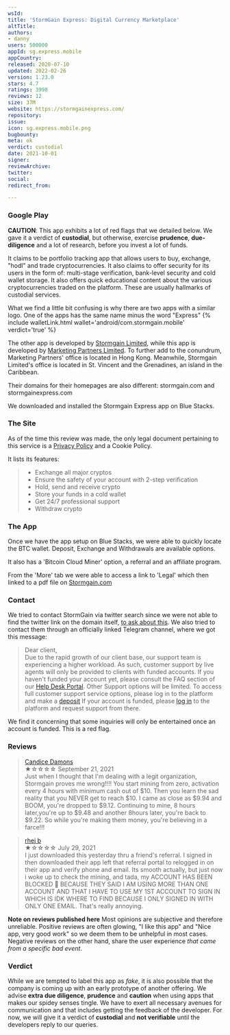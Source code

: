 ```yaml
---
wsId: 
title: 'StormGain Express: Digital Currency Marketplace'
altTitle: 
authors:
- danny
users: 500000
appId: sg.express.mobile
appCountry: 
released: 2020-07-10
updated: 2022-02-26
version: 1.23.0
stars: 4.7
ratings: 3998
reviews: 12
size: 37M
website: https://stormgainexpress.com/
repository: 
issue: 
icon: sg.express.mobile.png
bugbounty: 
meta: ok
verdict: custodial
date: 2021-10-01
signer: 
reviewArchive: 
twitter: 
social: 
redirect_from: 

---
```


### Google Play

**CAUTION**: This app exhibits a lot of red flags that we detailed below. We gave it a verdict of **custodial**, but otherwise, exercise **prudence**, **due-diligence** and a lot of research, before you invest a lot of funds.

It claims to be portfolio tracking app that allows users to buy, exchange, "hodl" and trade cryptocurrencies. It also claims to offer security for its users in the form of: multi-stage verification, bank-level security and cold wallet storage. It also offers quick educational content about the various cryptocurrencies traded on the platform. These are usually hallmarks of custodial services. 

What we find a little bit confusing is why there are two apps with a similar logo. One of the apps has the same name minus the word "Express" {% include walletLink.html wallet='android/com.stormgain.mobile' verdict='true' %}

The other app is developed by [Stormgain Limited](https://play.google.com/store/apps/dev?id=7639644792655129796), while this app is developed by [Marketing Partners Limited](https://play.google.com/store/apps/developer?id=Marketing+Partners+Limited). To further add to the conundrum, Marketing Partners' office is located in Hong Kong. Meanwhile, Stormgain Limited's office is located in St. Vincent and the Grenadines, an island in the Caribbean. 

Their domains for their homepages are also different: stormgain.com and stormgainexpress.com 

We downloaded and installed the Stormgain Express app on Blue Stacks.

### The Site

As of the time this review was made, the only legal document pertaining to this service is a [Privacy Policy](https://stormgainexpress.com/privacy-policy.pdf) and a Cookie Policy.

It lists its features:

> - Exchange all major cryptos
> - Ensure the safety of your account with 2-step verification
> - Hold, send and receive crypto
> - Store your funds in a cold wallet
> - Get 24/7 professional support
> - Withdraw crypto

### The App

Once we have the app setup on Blue Stacks, we were able to quickly locate the BTC wallet. Deposit, Exchange and Withdrawals are available options.

It also has a 'Bitcoin Cloud Miner' option, a referral and an affiliate program.

From the 'More' tab we were able to access a link to 'Legal' which then linked to a pdf file on [Stormgain.com](https://app.stormgain.com/docs/crypto/en/user-agreement.pdf)

### Contact

We tried to contact StormGain via twitter search since we were not able to find the twitter link on the domain itself, [to ask about this](https://twitter.com/dannybuntu/status/1441308702510764033). 
We also tried to contact them through an officially linked Telegram channel, where we got this message:

> Dear client,<br>
Due to the rapid growth of our client base, our support team is experiencing a higher workload. As such, customer support by live agents will only be provided to clients with funded accounts.
If you haven't funded your account yet, please consult the FAQ section of our [Help Desk Portal](support.stormgain.com). Other Support options will be limited.
To access full customer support service options, please log in to the platform and make a [deposit](https://app.stormgain.com/deeplink.html?mobile=deposit%2FBTC&desktop=%23modal_deposit_BTC)
If your account is funded, please [log in](https://app.stormgain.com/deeplink.html?mobile=login&desktop=%23modal_login) to the platform and request support from there.

We find it concerning that some inquiries will only be entertained once an account is funded. This is a red flag.

### Reviews

> [Candice Damons](https://play.google.com/store/apps/details?id=sg.express.mobile&reviewId=gp%3AAOqpTOE6Ic5XHMeKPAUC_OUcvhhAnqaqkYXzcdPvKgZmg9BfGKzO9hm499nfT8ZZHqVgHLT85OZ3r23xCIDwYmk)<br>
  ★☆☆☆☆ September 21, 2021 <br>
       Just when I thought that I'm dealing with a legit organization, Stormgain proves me wrong!!!! You start mining from zero, activation every 4 hours with minimum cash out of $10. Then you learn the sad reality that you NEVER get to reach $10. I came as close as $9.94 and BOOM, you're dropped to $9.12. Continuing to mine, 8 hours later,you're up to $9.48 and another 8hours later, you're back to $9.22. So while you're making them money, you're believing in a farce!!!
       
> [rhej b](https://play.google.com/store/apps/details?id=sg.express.mobile&reviewId=gp%3AAOqpTOG9mDJP6sWbFfRWiWHcBXDhx2oqwuhhthwZqZ45yFrtmoQYga_nds0vdskU7A91P3w7Q3csl5J4jqqrqZg)<br>
  ★☆☆☆☆ July 29, 2021 <br>
       I just downloaded this yesterday thru a friend's referral. I signed in then downloaded their app left that referral portal to relogged in on their app and verify phone and email. Its smooth actually, but just now i woke up to check the mining, and tada, my ACCOUNT HAS BEEN BLOCKED 🚫 BECAUSE THEY SAID I AM USING MORE THAN ONE ACCOUNT AND THAT I HAVE TO USE MY 1ST ACCOUNT TO SIGN IN WHICH IS IDK WHERE TO FIND BECAUSE I ONLY SIGNED IN WITH ONLY ONE EMAIL. That's really annoying.
       
**Note on reviews published here**
Most opinions are subjective and therefore unreliable. Positive reviews are often glowing, "I like this app" and "Nice app, very good work" so we deem them to be unhelpful in most cases. Negative reviews on the other hand, share the user experience _that came from a specific bad event_. 

### Verdict

While we are tempted to label this app as _fake_, it is also possible that the company is coming up with an early prototype of another offering. We advise **extra due diligence**, **prudence** and **caution** when using apps that makes our spidey senses tingle. We have to exert all necessary avenues for communication and that includes getting the feedback of the developer. For now, we will give it a verdict of **custodial** and **not verifiable** until the developers reply to our queries. 
